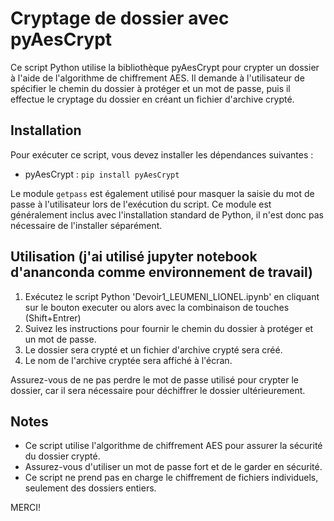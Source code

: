 # Cryptage de dossier avec pyAesCrypt

Ce script Python utilise la bibliothèque pyAesCrypt pour crypter un dossier à l'aide de l'algorithme de chiffrement AES. Il demande à l'utilisateur de spécifier le chemin du dossier à protéger et un mot de passe, puis il effectue le cryptage du dossier en créant un fichier d'archive crypté.

## Installation

Pour exécuter ce script, vous devez installer les dépendances suivantes :

- pyAesCrypt : `pip install pyAesCrypt`

Le module `getpass` est également utilisé pour masquer la saisie du mot de passe à l'utilisateur lors de l'exécution du script. Ce module est généralement inclus avec l'installation standard de Python, il n'est donc pas nécessaire de l'installer séparément.

## Utilisation (j'ai utilisé jupyter notebook d'ananconda comme environnement de travail)

1. Exécutez le script Python 'Devoir1_LEUMENI_LIONEL.ipynb' en cliquant sur le bouton executer ou alors avec la combinaison de touches (Shift+Entrer)
2. Suivez les instructions pour fournir le chemin du dossier à protéger et un mot de passe.
3. Le dossier sera crypté et un fichier d'archive crypté sera créé.
4. Le nom de l'archive cryptée sera affiché à l'écran.

Assurez-vous de ne pas perdre le mot de passe utilisé pour crypter le dossier, car il sera nécessaire pour déchiffrer le dossier ultérieurement.

## Notes

- Ce script utilise l'algorithme de chiffrement AES pour assurer la sécurité du dossier crypté.
- Assurez-vous d'utiliser un mot de passe fort et de le garder en sécurité.
- Ce script ne prend pas en charge le chiffrement de fichiers individuels, seulement des dossiers entiers.

MERCI!
